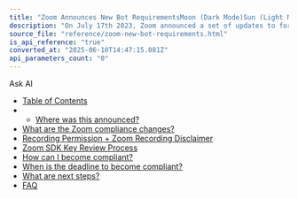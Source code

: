 ```yaml
---
title: "Zoom Announces New Bot RequirementsMoon (Dark Mode)Sun (Light Mode)"
description: "On July 17th 2023, Zoom announced a set of updates to formalize the concept of meeting bots. Most importantly, they have added bot compliance requirements that must be followed for the bots to continue functioning. Where was this announced? An email was sent announcing these changes, but only to dev..."
source_file: "reference/zoom-new-bot-requirements.html"
is_api_reference: "true"
converted_at: "2025-06-10T14:47:15.081Z"
api_parameters_count: "0"
---
```

Ask AI
- [Table of Contents](#)
- -   [Where was this announced?](#where-was-this-announced)
- [What are the Zoom compliance changes?](#what-are-the-zoom-compliance-changes)
- [Recording Permission + Zoom Recording Disclaimer](#recording-permission--zoom-recording-disclaimer)
- [Zoom SDK Key Review Process](#zoom-sdk-key-review-process)
- [How can I become compliant?](#how-can-i-become-compliant)
- [When is the deadline to become compliant?](#when-is-the-deadline-to-become-compliant)
- [What are next steps?](#what-are-next-steps)
- [FAQ](#faq)
